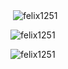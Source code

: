 <p>&nbsp;<img align="center" src="https://github-readme-stats.vercel.app/api?username=felix1251&show_icons=true&locale=en&theme=dark&hide=contribs,issues" alt="felix1251" /></p>
<p><img align="center" src="https://github-readme-streak-stats.herokuapp.com/?user=felix1251&theme=dark" alt="felix1251" /></p>
<p><img align="center" src="https://github-readme-stats.vercel.app/api/top-langs/?username=felix1251&layout=compac&theme=dark" alt="felix1251" /></p>


